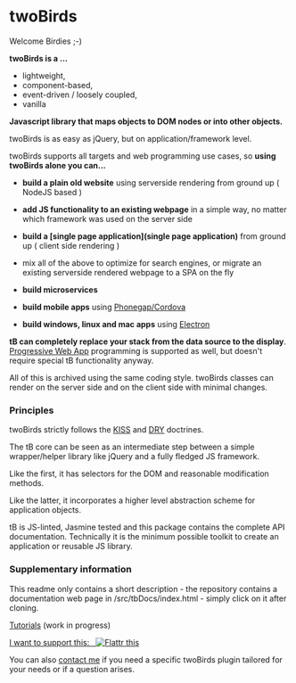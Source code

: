 # twoBirds

Welcome Birdies ;-)

**twoBirds is a ...**
- lightweight, 
- component-based, 
- event-driven / loosely coupled, 
- vanilla

**Javascript library that maps objects to DOM nodes or into other objects.**

twoBirds is as easy as jQuery, but on application/framework level.

twoBirds supports all targets and web programming use cases, so **using twoBirds alone you can...**

- **build a plain old website** using serverside rendering from ground up ( NodeJS based )

- **add JS functionality to an existing webpage** in a simple way, no matter which framework was used on the server side

- **build a [single page application](single page application)** from ground up ( client side rendering )

- mix all of the above to optimize for search engines, or migrate an existing serverside rendered webpage to a SPA on the fly

- **build microservices**

- **build mobile apps** using [Phonegap/Cordova](https://en.wikipedia.org/wiki/Apache_Cordova)

- **build windows, linux and mac apps** using [Electron](https://en.wikipedia.org/wiki/Electron_(software_framework))

**tB can completely replace your stack from the data source to the display**. [Progressive Web App](https://en.wikipedia.org/wiki/Progressive_Web_Apps) programming is supported as well, but doesn't require special tB functionality anyway.

All of this is archived using the same coding style. twoBirds classes can render on the server side and on the client side with minimal changes.

### Principles

twoBirds strictly follows the [KISS](http://principles-wiki.net/principles:keep_it_simple_stupid) and [DRY](http://principles-wiki.net/principles:don_t_repeat_yourself) doctrines.

The tB core can be seen as an intermediate step between a simple wrapper/helper library like jQuery and a fully fledged JS framework. 

Like the first, it has selectors for the DOM and reasonable modification methods. 

Like the latter, it incorporates a higher level abstraction scheme for application objects.

tB is JS-linted, Jasmine tested and this package contains the complete API documentation. Technically it is the minimum possible toolkit to create an application or reusable JS library.

### Supplementary information

This readme only contains a short description - the repository contains a documentation web page in /src/tbDocs/index.html - simply click on it after cloning.

[Tutorials](https://gitlab.com/twoBirds/twobirds-core/wikis/twoBirds-Tutorials) (work in progress)

[I want to support this:&nbsp;&nbsp;&nbsp;![Flattr this](//button.flattr.com/flattr-badge-large.png)](https://flattr.com/submit/auto?fid=royvyd&url=https%3A%2F%2Fgitlab.com%2FtwoBirds%2Ftwobirds-core) 

You can also [contact me](mailTo:fthuerigen@googlemail.com?subject=regarding%20twoBirds%20...") if you need a specific twoBirds plugin tailored for your needs or if a question arises.

